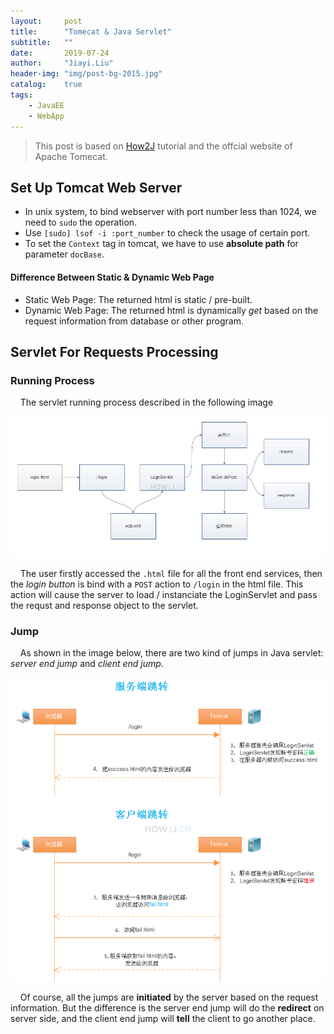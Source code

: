 ```yaml
---
layout:     post
title:      "Tomecat & Java Servlet"
subtitle:   ""
date:       2019-07-24
author:     "Jiayi.Liu"
header-img: "img/post-bg-2015.jpg"
catalog: 	true
tags:
    - JavaEE
    - WebApp
---
```


> This post is based on [How2J](http://how2j.cn/stage/13.html) tutorial and the offcial website of Apache Tomecat.

## Set Up Tomcat Web Server

- In unix system, to bind webserver with port number less than 1024, we need to `sudo` the operation.
- Use `[sudo] lsof -i :port_number` to check the usage of certain port.
- To set the `Context` tag in tomcat, we have to use **absolute path** for parameter `docBase`.

#### Difference Between Static & Dynamic Web Page

- Static Web Page: The returned html is static / pre-built.
- Dynamic Web Page: The returned html is dynamically *get* based on the request information from database or other program.

## Servlet For Requests Processing

### Running Process

&nbsp;&nbsp;&nbsp;&nbsp;The servlet running process described in the following image

![running_process](\img\in-post\2019-07-24-servlet\running_process.png)

&nbsp;&nbsp;&nbsp;&nbsp;The user firstly accessed the `.html` file for all the front end services, then the *login button* is bind with a `POST` action to `/login` in the html file. This action will cause the server to load / instanciate the LoginServlet and pass the requst and response object to the servlet.

### Jump

&nbsp;&nbsp;&nbsp;&nbsp;As shown in the image below, there are two kind of jumps in Java servlet: *server end jump* and *client end jump*.

![jump](\img\in-post\2019-07-24-servlet\jump.png)

&nbsp;&nbsp;&nbsp;&nbsp;Of course, all the jumps are **initiated** by the server based on the request information. But the difference is the server end jump will do the **redirect** on server side, and the client end jump will **tell** the client to go another place.
